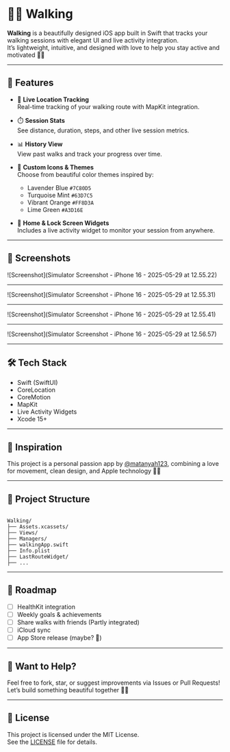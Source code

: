 # 🚶‍♂️ Walking

**Walking** is a beautifully designed iOS app built in Swift that tracks your walking sessions with elegant UI and live activity integration.  
It’s lightweight, intuitive, and designed with love to help you stay active and motivated 💪✨

---

## 🧭 Features

- 📍 **Live Location Tracking**  
  Real-time tracking of your walking route with MapKit integration.

- ⏱️ **Session Stats**  
  See distance, duration, steps, and other live session metrics.

- 📊 **History View**  
  View past walks and track your progress over time.

- 🎨 **Custom Icons & Themes**  
  Choose from beautiful color themes inspired by:
  - Lavender Blue `#7C80D5`
  - Turquoise Mint `#63D7C5`
  - Vibrant Orange `#FF8D3A`
  - Lime Green `#A3D16E`

- 📱 **Home & Lock Screen Widgets**  
  Includes a live activity widget to monitor your session from anywhere.

---

## 📸 Screenshots

![Screenshot](Simulator Screenshot - iPhone 16 - 2025-05-29 at 12.55.22)

---

![Screenshot](Simulator Screenshot - iPhone 16 - 2025-05-29 at 12.55.31)

---

![Screenshot](Simulator Screenshot - iPhone 16 - 2025-05-29 at 12.55.41)

---

![Screenshot](Simulator Screenshot - iPhone 16 - 2025-05-29 at 12.56.57)

---

## 🛠️ Tech Stack

- Swift (SwiftUI)
- CoreLocation
- CoreMotion
- MapKit
- Live Activity Widgets
- Xcode 15+

---

## 🧠 Inspiration

This project is a personal passion app by [@matanyah123](https://github.com/matanyah123), combining a love for movement, clean design, and Apple technology 🍏💖

---

## 📂 Project Structure

```

Walking/
├── Assets.xcassets/
├── Views/
├── Managers/
├── walkingApp.swift
├── Info.plist
├── LastRouteWidget/
├── ...

```

---

## 🚧 Roadmap

- [ ] HealthKit integration
- [ ] Weekly goals & achievements
- [ ] Share walks with friends (Partly integrated)
- [ ] iCloud sync
- [ ] App Store release (maybe? 👀)

---

## 💌 Want to Help?

Feel free to fork, star, or suggest improvements via Issues or Pull Requests!  
Let’s build something beautiful together 🌿✨

---

## 📝 License

This project is licensed under the MIT License.  
See the [LICENSE](LICENSE) file for details.
